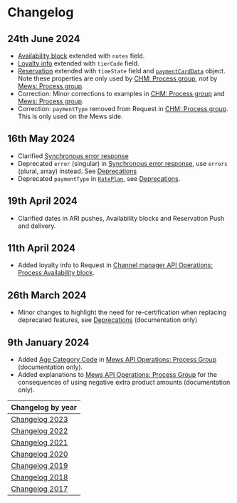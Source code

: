 # Changelog

## 24th June 2024

* [Availability block](/channel-manager-operations/availabilityBlock.md#availability-block) extended with `notes` field.
* [Loyalty info](/mews-operations/reservations.md#loyalty-info) extended with `tierCode` field.
* [Reservation](/mews-operations/reservations.md#reservation) extended with `timeState` field and [`paymentCardData`](/mews-operations/reservations.md#payment-card-data) object. Note these properties are only used by [CHM: Process group](/channel-manager-operations/reservations.md#process-group), _not_ by [Mews: Process group](/mews-operations/reservations.md#process-group).
* Correction: Minor corrections to examples in [CHM: Process group](/channel-manager-operations/reservations.md#process-group) and [Mews: Process group](/mews-operations/reservations.md#process-group).
* Correction: `paymentType` removed from Request in [CHM: Process group](/channel-manager-operations/reservations.md#process-group). This is only used on the Mews side.

## 16th May 2024

* Clarified [Synchronous error response](../guidelines/responses.md#synchronous-error-response)
* Deprecated `error` (singular) in [Synchronous error response](../guidelines/responses.md#synchronous-error-response), use `errors` (plural, array) instead. See [Deprecations](../deprecations/README.md)
* Deprecated `paymentType` in [`RatePlan`](../mews-operations/configuration.md#rate-plan), see [Deprecations](../deprecations/README.md).

## 19th April 2024

* Clarified dates in ARI pushes, Availability blocks and Reservation Push and delivery.

## 11th April 2024

* Added loyalty info to Request in [Channel manager API Operations: Process Availability block](../channel-manager-operations/availabilityBlock.md#availability-block).
  
## 26th March 2024

* Minor changes to highlight the need for re-certification when replacing deprecated features, see [Deprecations](../deprecations/README.md) (documentation only)

## 9th January 2024

* Added [Age Category Code](../mews-operations/reservations.md#age-category-code) in [Mews API Operations: Process Group](../mews-operations/reservations.md#process-group) (documentation only).
* Added explanations to [Mews API Operations: Process Group](../mews-operations/reservations.md#process-group) for the consequences of using negative extra product amounts (documentation only).

| Changelog by year |
| :-- |
| [Changelog 2023](changelog2023.md) |
| [Changelog 2022](changelog2022.md) |
| [Changelog 2021](changelog2021.md) |
| [Changelog 2020](changelog2020.md) |
| [Changelog 2019](changelog2019.md) |
| [Changelog 2018](changelog2018.md) |
| [Changelog 2017](changelog2017.md) |
